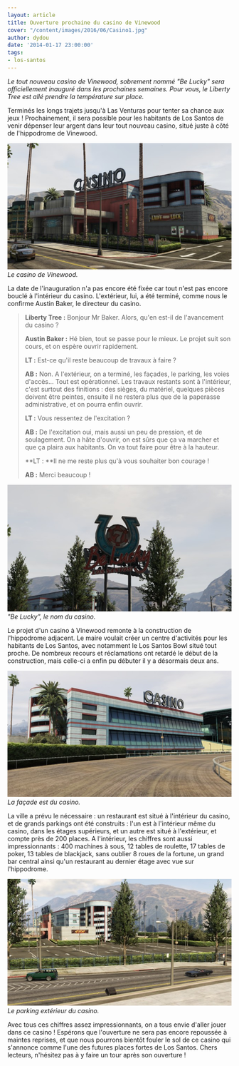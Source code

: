 ```yaml
---
layout: article
title: Ouverture prochaine du casino de Vinewood
cover: "/content/images/2016/06/Casino1.jpg"
author: dydou
date: '2014-01-17 23:00:00'
tags:
- los-santos
---
```


_Le tout nouveau casino de Vinewood, sobrement nommé "Be Lucky" sera officiellement inauguré dans les prochaines semaines. Pour vous, le Liberty Tree est allé prendre la température sur place._

Terminés les longs trajets jusqu'à Las Venturas pour tenter sa chance aux jeux ! Prochainement, il sera possible pour les habitants de Los Santos de venir dépenser leur argent dans leur tout nouveau casino, situé juste à côté de l'hippodrome de Vinewood.

![Le casino de Vinewood.](/content/images/2016/06/Casino1_0.jpg)
_Le casino de Vinewood._

La date de l'inauguration n'a pas encore été fixée car tout n'est pas encore bouclé à l'intérieur du casino. L'extérieur, lui, a été terminé, comme nous le confirme Austin Baker, le directeur du casino.

> **Liberty Tree :** Bonjour Mr Baker. Alors, qu'en est-il de l'avancement du casino ?
> 
> **Austin Baker :** Hé bien, tout se passe pour le mieux. Le projet suit son cours, et on espère ouvrir rapidement.
> 
> **LT :** Est-ce qu'il reste beaucoup de travaux à faire ?
> 
> **AB :** Non. A l'extérieur, on a terminé, les façades, le parking, les voies d'accès... Tout est opérationnel. Les travaux restants sont à l'intérieur, c'est surtout des finitions : des sièges, du matériel, quelques pièces doivent être peintes, ensuite il ne restera plus que de la paperasse administrative, et on pourra enfin ouvrir.
> 
> **LT :** Vous ressentez de l'excitation ?
> 
> **AB :** De l'excitation oui, mais aussi un peu de pression, et de soulagement. On a hâte d'ouvrir, on est sûrs que ça va marcher et que ça plaira aux habitants. On va tout faire pour être à la hauteur.
> 
> \*\*LT : \*\*Il ne me reste plus qu'à vous souhaiter bon courage !
> 
> **AB :** Merci beaucoup !

!["Be Lucky", le nom du casino.](/content/images/2016/06/Casino2.jpg)
_"Be Lucky", le nom du casino._

Le projet d'un casino à Vinewood remonte à la construction de l'hippodrome adjacent. Le maire voulait créer un centre d'activités pour les habitants de Los Santos, avec notamment le Los Santos Bowl situé tout proche. De nombreux recours et réclamations ont retardé le début de la construction, mais celle-ci a enfin pu débuter il y a désormais deux ans.

![La façade est du casino.](/content/images/2016/06/Casino3.jpg)
_La façade est du casino._

La ville a prévu le nécessaire : un restaurant est situé à l'intérieur du casino, et de grands parkings ont été construits : l'un est à l'intérieur même du casino, dans les étages supérieurs, et un autre est situé à l'extérieur, et compte près de 200 places. A l'intérieur, les chiffres sont aussi impressionnants : 400 machines à sous, 12 tables de roulette, 17 tables de poker, 13 tables de blackjack, sans oublier 8 roues de la fortune, un grand bar central ainsi qu'un restaurant au dernier étage avec vue sur l'hippodrome.

![Le parking extérieur du casino.](/content/images/2016/06/Casino4.jpg)
_Le parking extérieur du casino._

Avec tous ces chiffres assez impressionnants, on a tous envie d'aller jouer dans ce casino ! Espérons que l'ouverture ne sera pas encore repoussée à maintes reprises, et que nous pourrons bientôt fouler le sol de ce casino qui s'annonce comme l'une des futures places fortes de Los Santos. Chers lecteurs, n'hésitez pas à y faire un tour après son ouverture !

<!--kg-card-end: markdown-->
